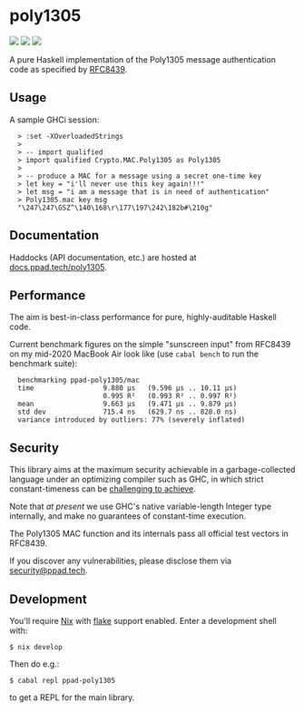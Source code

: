 # poly1305

[![](https://img.shields.io/hackage/v/ppad-poly1305?color=blue)](https://hackage.haskell.org/package/ppad-poly1305)
![](https://img.shields.io/badge/license-MIT-brightgreen)
[![](https://img.shields.io/badge/haddock-poly1305-lightblue)](https://docs.ppad.tech/poly1305)

A pure Haskell implementation of the Poly1305 message authentication
code as specified by [RFC8439][8439].

## Usage

A sample GHCi session:

```
  > :set -XOverloadedStrings
  >
  > -- import qualified
  > import qualified Crypto.MAC.Poly1305 as Poly1305
  >
  > -- produce a MAC for a message using a secret one-time key
  > let key = "i'll never use this key again!!!"
  > let msg = "i am a message that is in need of authentication"
  > Poly1305.mac key msg
  "\247\247\GSZ^\140\168\r\177\197\242\182b#\210g"
```

## Documentation

Haddocks (API documentation, etc.) are hosted at
[docs.ppad.tech/poly1305][hadoc].

## Performance

The aim is best-in-class performance for pure, highly-auditable Haskell
code.

Current benchmark figures on the simple "sunscreen input" from RFC8439
on my mid-2020 MacBook Air look like (use `cabal bench` to run the
benchmark suite):

```
  benchmarking ppad-poly1305/mac
  time                 9.880 μs   (9.596 μs .. 10.11 μs)
                       0.995 R²   (0.993 R² .. 0.997 R²)
  mean                 9.663 μs   (9.471 μs .. 9.879 μs)
  std dev              715.4 ns   (629.7 ns .. 828.0 ns)
  variance introduced by outliers: 77% (severely inflated)
```

## Security

This library aims at the maximum security achievable in a
garbage-collected language under an optimizing compiler such as GHC, in
which strict constant-timeness can be [challenging to achieve][const].

Note that *at present* we use GHC's native variable-length Integer type
internally, and make no guarantees of constant-time execution.

The Poly1305 MAC function and its internals pass all official test
vectors in RFC8439.

If you discover any vulnerabilities, please disclose them via
security@ppad.tech.

## Development

You'll require [Nix][nixos] with [flake][flake] support enabled. Enter a
development shell with:

```
$ nix develop
```

Then do e.g.:

```
$ cabal repl ppad-poly1305
```

to get a REPL for the main library.

[8439]: https://datatracker.ietf.org/doc/html/rfc8439
[nixos]: https://nixos.org/
[flake]: https://nixos.org/manual/nix/unstable/command-ref/new-cli/nix3-flake.html
[hadoc]: https://docs.ppad.tech/poly1305
[const]: https://www.chosenplaintext.ca/articles/beginners-guide-constant-time-cryptography.html
